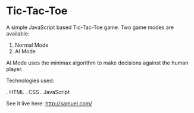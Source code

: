 # Tic-Tac-Toe

A simple JavaScript based Tic-Tac-Toe game. Two game modes are available:

1. Normal Mode
2. AI Mode

AI Mode uses the minimax algorithm to make decisions against the human player.

Technologies used:

. HTML
. CSS
. JavaScript

See it live here: http://samuel.com/
